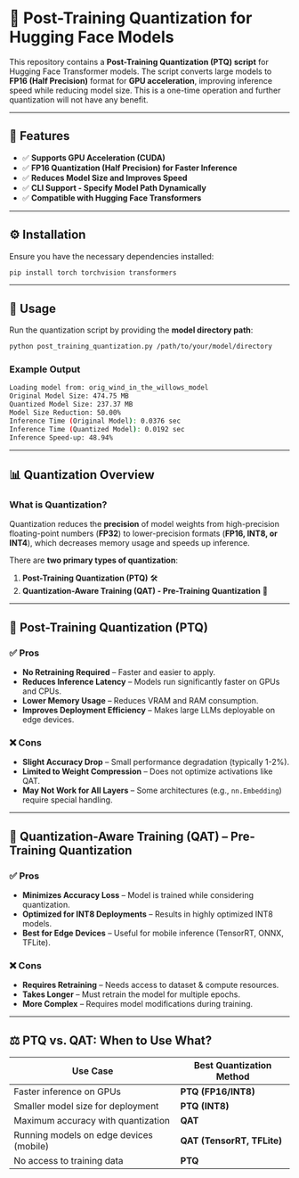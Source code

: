 # 🚀 Post-Training Quantization for Hugging Face Models

This repository contains a **Post-Training Quantization (PTQ) script** for Hugging Face Transformer models. The script converts large models to **FP16 (Half Precision)** format for **GPU acceleration**, improving inference speed while reducing model size. This is a one-time operation and further quantization will not have any benefit.

---

## 📌 Features
- ✅ **Supports GPU Acceleration (CUDA)**
- ✅ **FP16 Quantization (Half Precision) for Faster Inference**
- ✅ **Reduces Model Size and Improves Speed**
- ✅ **CLI Support - Specify Model Path Dynamically**
- ✅ **Compatible with Hugging Face Transformers**

---

## ⚙️ Installation
Ensure you have the necessary dependencies installed:
```bash
pip install torch torchvision transformers
```

---

## 📜 Usage
Run the quantization script by providing the **model directory path**:
```bash
python post_training_quantization.py /path/to/your/model/directory
```

### **Example Output**
```bash
Loading model from: orig_wind_in_the_willows_model
Original Model Size: 474.75 MB
Quantized Model Size: 237.37 MB
Model Size Reduction: 50.00%
Inference Time (Original Model): 0.0376 sec
Inference Time (Quantized Model): 0.0192 sec
Inference Speed-up: 48.94%
```

---

## 📊 Quantization Overview

### **What is Quantization?**
Quantization reduces the **precision** of model weights from high-precision floating-point numbers (**FP32**) to lower-precision formats (**FP16, INT8, or INT4**), which decreases memory usage and speeds up inference.

There are **two primary types of quantization**:
1. **Post-Training Quantization (PTQ)** 🛠️
2. **Quantization-Aware Training (QAT) - Pre-Training Quantization** 🎯

---

## 🔄 Post-Training Quantization (PTQ)
### ✅ **Pros**
- **No Retraining Required** – Faster and easier to apply.
- **Reduces Inference Latency** – Models run significantly faster on GPUs and CPUs.
- **Lower Memory Usage** – Reduces VRAM and RAM consumption.
- **Improves Deployment Efficiency** – Makes large LLMs deployable on edge devices.

### ❌ **Cons**
- **Slight Accuracy Drop** – Small performance degradation (typically 1-2%).
- **Limited to Weight Compression** – Does not optimize activations like QAT.
- **May Not Work for All Layers** – Some architectures (e.g., `nn.Embedding`) require special handling.

---

## 🎯 Quantization-Aware Training (QAT) – Pre-Training Quantization
### ✅ **Pros**
- **Minimizes Accuracy Loss** – Model is trained while considering quantization.
- **Optimized for INT8 Deployments** – Results in highly optimized INT8 models.
- **Best for Edge Devices** – Useful for mobile inference (TensorRT, ONNX, TFLite).

### ❌ **Cons**
- **Requires Retraining** – Needs access to dataset & compute resources.
- **Takes Longer** – Must retrain the model for multiple epochs.
- **More Complex** – Requires model modifications during training.

---

## ⚖️ **PTQ vs. QAT: When to Use What?**
| Use Case | Best Quantization Method |
|----------|--------------------------|
| Faster inference on GPUs | **PTQ (FP16/INT8)** |
| Smaller model size for deployment | **PTQ (INT8)** |
| Maximum accuracy with quantization | **QAT** |
| Running models on edge devices (mobile) | **QAT (TensorRT, TFLite)** |
| No access to training data | **PTQ** |
